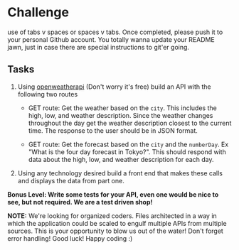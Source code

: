 # Challenge
 use of tabs v spaces or spaces v tabs. Once completed, please push it to your personal Github account. 
You totally wanna update your README jawn, just in case there are special instructions to git'er going.

## Tasks

1. Using [openweatherapi](https://openweathermap.org/api) (Don't worry it's free) build an API with the following two routes

	* GET route: Get the weather based on the `city`. This includes the high, low, and weather description. Since the weather changes throughout the day get the weather description closest to the current time. The response to the user should be in JSON format.

	* GET route: Get the forecast based on the `city` and the `numberDay`. Ex "What is the four day forecast in Tokyo?". This should respond with data
	about the high, low, and weather description for each day.
  
2. Using any technology desired build a front end that makes these calls and displays the data from part one.

**Bonus Level: Write some tests for your API, even one would be nice to see, but not required. We are a test driven shop!**

**NOTE:**
We're looking for organized coders. Files architected in a way in which the application could be scaled to engulf multiple APIs from multiple sources. 
This is your opportunity to blow us out of the water! Don't forget error handling! Good luck! Happy coding :)